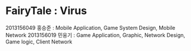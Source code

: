 # FairyTale : Virus

2013156049 홍승준 : Mobile Application, Game System Design, Mobile Network
2013156019 민웅기 : Game Application, Graphic, Network Design, Game logic, Client Network
